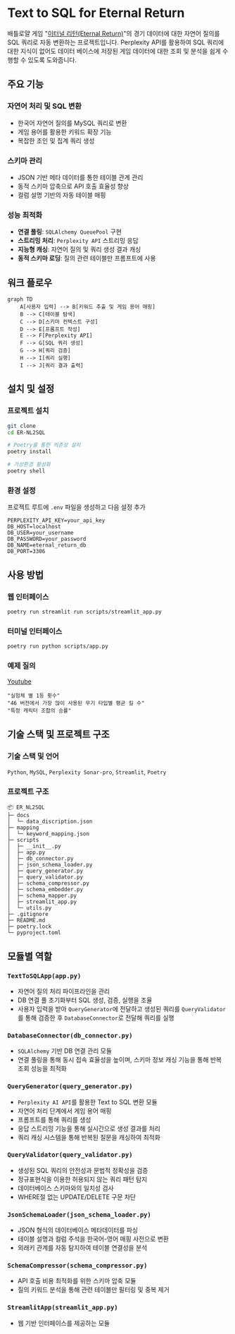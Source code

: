 # Text to SQL for Eternal Return

배틀로얄 게임 "[이터널 리턴(Eternal Return)](https://playeternalreturn.com/main?hl=ko-KR)"의 경기 데이터에 대한 자연어 질의를 SQL 쿼리로 자동 변환하는 프로젝트입니다. Perplexity API를 활용하여 SQL 쿼리에 대한 지식이 없어도 데이터 베이스에 저장된 게임 데이터에 대한 조회 및 분석을 쉽게 수행할 수 있도록 도와줍니다.
## 주요 기능

### 자연어 처리 및 SQL 변환
- 한국어 자연어 질의를 MySQL 쿼리로 변환
- 게임 용어를 활용한 키워드 확장 기능
- 복잡한 조인 및 집계 쿼리 생성

### 스키마 관리
- JSON 기반 메타 데이터를 통한 테이블 관계 관리
- 동적 스키마 압축으로 API 호출 효율성 향상
- 컬럼 설명 기반의 자동 테이블 매핑

### 성능 최적화
- **연결 풀링**: `SQLAlchemy QueuePool` 구현
- **스트리밍 처리**: `Perplexity API` 스트리밍 응답
- **지능형 캐싱**: 자연어 질의 및 쿼리 생성 결과 캐싱
- **동적 스키마 로딩**: 질의 관련 테이블만 프롬프트에 사용

## 워크 플로우
```mermaid
graph TD
    A[사용자 입력] --> B[키워드 추출 및 게임 용어 매핑]
    B --> C[테이블 탐색]
    C --> D[스키마 컨텍스트 구성]
    D --> E[프롬프트 작성]
    E --> F[Perplexity API]
    F --> G[SQL 쿼리 생성]
    G --> H[쿼리 검증]
    H --> I[쿼리 실행]
    I --> J[쿼리 결과 출력]

```

## 설치 및 설정

### 프로젝트 설치
```bash
git clone 
cd ER-NL2SQL

# Poetry를 통한 의존성 설치
poetry install

# 가상환경 활성화
poetry shell
```

### 환경 설정
프로젝트 루트에 `.env` 파일을 생성하고 다음 설정 추가
```env
PERPLEXITY_API_KEY=your_api_key
DB_HOST=localhost
DB_USER=your_username
DB_PASSWORD=your_password
DB_NAME=eternal_return_db
DB_PORT=3306
```

## 사용 방법

### 웹 인터페이스
```bash
poetry run streamlit run scripts/streamlit_app.py
```

### 터미널 인터페이스
```bash
poetry run python scripts/app.py
```

### 예제 질의
[Youtube](https://youtu.be/83sPVqEkRtg)
```
"실험체 별 1등 횟수"
"46 버전에서 가장 많이 사용된 무기 타입별 평균 킬 수"
"특정 캐릭터 조합의 승률"
```

## 기술 스택 및 프로젝트 구조

### 기술 스택 및 언어
`Python`, `MySQL`, `Perplexity Sonar-pro`, `Streamlit`, `Poetry`

### 프로젝트 구조
```
📦 ER_NL2SQL
├─ docs
│  └─ data_discription.json
├─ mapping
│  └─ keyword_mapping.json
├─ scripts
│  ├─ __init__.py
│  ├─ app.py
│  ├─ db_connector.py
│  ├─ json_schema_loader.py
│  ├─ query_generator.py
│  ├─ query_validator.py
│  ├─ schema_compressor.py
│  ├─ schema_embedder.py
│  ├─ schema_mapper.py
│  ├─ streamlit_app.py
│  └─ utils.py
├─ .gitignore
├─ README.md
├─ poetry.lock
└─ pyproject.toml

```

## 모듈별 역할
### `TextToSQLApp(app.py)`
- 자연어 질의 처리 파이프라인을 관리
- DB 연결 풀 초기화부터 SQL 생성, 검증, 실행을 조율
- 사용자 입력을 받아 `QueryGenerator`에 전달하고 생성된 쿼리를 `QueryValidator`를 통해 검증한 후 `DatabaseConnector`로 전달해 쿼리를 실행

### `DatabaseConnector(db_connector.py)`
- `SQLAlchemy` 기반 DB 연결 관리 모듈
- 연결 풀링을 통해 동시 접속 효율성을 높이며, 스키마 정보 캐싱 기능을 통해 반복 조회 성능을 최적화

### `QueryGenerator(query_generator.py)`
- `Perplexity AI API`를 활용한 Text to SQL 변환 모듈
- 자연어 처리 단계에서 게임 용어 매핑
- 프롬프트를 통해 쿼리를 생성
- 응답 스트리밍 기능을 통해 실시간으로 생성 결과를 처리
- 쿼리 캐싱 시스템을 통해 반복된 질문을 캐싱하여 최적화

### `QueryValidator(query_validator.py)`
- 생성된 SQL 쿼리의 안전성과 문법적 정확성을 검증
- 정규표현식을 이용한 허용되지 않는 쿼리 패턴 탐지
- 데이터베이스 스키마와의 일치성 검사
- WHERE절 없는 UPDATE/DELETE 구문 차단

### `JsonSchemaLoader(json_schema_loader.py)`
- JSON 형식의 데이터베이스 메타데이터를 파싱
- 테이블 설명과 컬럼 주석을 한국어-영어 매핑 사전으로 변환
- 외래키 관계를 자동 탐지하여 테이블 연결성을 분석

### `SchemaCompressor(schema_compressor.py)`
- API 호출 비용 최적화를 위한 스키마 압축 모듈
- 질의 키워드 분석을 통해 관련 테이블만 필터링 및 중복 제거

### `StreamlitApp(streamlit_app.py)`
- 웹 기반 인터페이스를 제공하는 모듈
